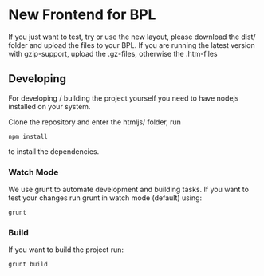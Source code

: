 # New Frontend for BPL

If you just want to test, try or use the new layout, please download the dist/ folder and upload the files to your BPL. If you are running the latest version with gzip-support, upload the .gz-files, otherwise the .htm-files

## Developing

For developing / building the project yourself you need to have nodejs installed on your system.

Clone the repository and enter the htmljs/ folder, run

```
npm install
```

to install the dependencies.

### Watch Mode
We use grunt to automate development and building tasks. If you want to test your changes run grunt in watch mode (default) using:
```
grunt
```

### Build
If you want to build the project run:
```
grunt build
```